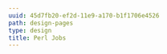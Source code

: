 ```yaml
---
uuid: 45d7fb20-ef2d-11e9-a170-b1f1706e4526
path: design-pages
type: design
title: Perl Jobs
---
```


